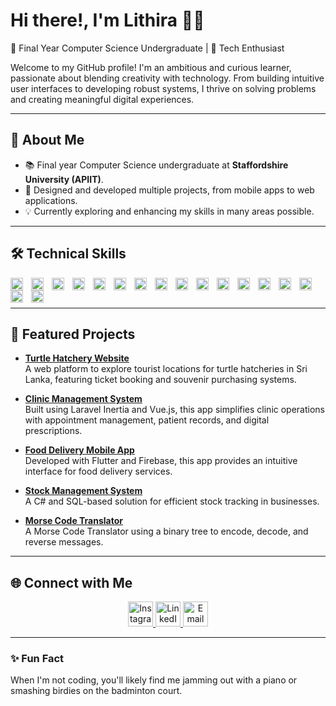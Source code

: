 # Hi there!, I'm Lithira 👨‍💻 

🌟 Final Year Computer Science Undergraduate | 🎨 Tech Enthusiast

Welcome to my GitHub profile! I'm an ambitious and curious learner, passionate about blending creativity with technology. From building intuitive user interfaces to developing robust systems, I thrive on solving problems and creating meaningful digital experiences.

---

## 🚀 About Me
- 📚 Final year Computer Science undergraduate at **Staffordshire University (APIIT)**.
- 🎨 Designed and developed multiple projects, from mobile apps to web applications.
- 💡 Currently exploring and enhancing my skills in many areas possible.

---

## 🛠️ Technical Skills
<img align="left" alt="Java" width="20px" style="padding-right:10px;" src="https://cdn.jsdelivr.net/gh/devicons/devicon/icons/java/java-original.svg"/>
<img align="left" alt="C#" width="20px" style="padding-right:10px;" src="https://cdn.jsdelivr.net/gh/devicons/devicon@latest/icons/csharp/csharp-original.svg"/>
<img align="left" alt="Git" width="20px" style="padding-right:10px;" src="https://cdn.jsdelivr.net/gh/devicons/devicon/icons/git/git-original.svg" />
<img align="left" alt="Linux" width="20px" style="padding-right:10px;" src="https://cdn.jsdelivr.net/gh/devicons/devicon/icons/linux/linux-original.svg" />
<img align="left" alt="HTML" width="20px" style="padding-right:10px;" src="https://cdn.jsdelivr.net/gh/devicons/devicon/icons/html5/html5-plain.svg" />
<img align="left" alt="CSS" width="20px" style="padding-right:10px;" src="https://cdn.jsdelivr.net/gh/devicons/devicon/icons/css3/css3-plain.svg" />
<img align="left" alt="JavaScript" width="20px" style="padding-right:10px;" src="https://cdn.jsdelivr.net/gh/devicons/devicon/icons/javascript/javascript-plain.svg" />
<img align="left" alt="React" width="20px" style="padding-right:10px;" src="https://cdn.jsdelivr.net/gh/devicons/devicon/icons/react/react-original.svg" />
<img align="left" alt="NodeJS" width="20px" style="padding-right:10px;" src="https://cdn.jsdelivr.net/gh/devicons/devicon/icons/nodejs/nodejs-original.svg" />
<img align="left" alt="Python" width="20px" style="padding-right:10px;" src="https://cdn.jsdelivr.net/gh/devicons/devicon/icons/python/python-plain.svg" />
<img align="left" alt="GitHub" width="20px" style="padding-right:10px;" src="https://cdn.jsdelivr.net/gh/devicons/devicon/icons/github/github-original.svg" />
<img align="left" alt="Flutter" width="20px" style="padding-right:10px;" src="https://cdn.jsdelivr.net/gh/devicons/devicon@latest/icons/flutter/flutter-original.svg" />
<img align="left" alt="Dart" width="20px" style="padding-right:10px;" src="https://cdn.jsdelivr.net/gh/devicons/devicon@latest/icons/dart/dart-original.svg" />
<img align="left" alt="Laravel" width="20px" style="padding-right:10px;" src="https://cdn.jsdelivr.net/gh/devicons/devicon@latest/icons/laravel/laravel-original.svg" />
<img align="left" alt="Cypress" width="20px" style="padding-right:10px;" src="https://cdn.jsdelivr.net/gh/devicons/devicon@latest/icons/cypressio/cypressio-original.svg" />
<img align="left" alt="Firebase" width="20px" style="padding-right:10px;" src="https://cdn.jsdelivr.net/gh/devicons/devicon@latest/icons/firebase/firebase-original.svg" />
<img align="left" alt="VueJS" width="20px" style="padding-right:10px;" src="https://cdn.jsdelivr.net/gh/devicons/devicon@latest/icons/vuejs/vuejs-original.svg" />

<br></br>

---

## 🌟 Featured Projects
- **[Turtle Hatchery Website](https://github.com/lithirasilva/WDOS2-github.io)**  
  A web platform to explore tourist locations for turtle hatcheries in Sri Lanka, featuring ticket booking and souvenir purchasing systems.

- **[Clinic Management System](https://github.com/lithirasilva/Solo-Med)**  
  Built using Laravel Inertia and Vue.js, this app simplifies clinic operations with appointment management, patient records, and digital prescriptions.

- **[Food Delivery Mobile App](https://github.com/lithirasilva/dishdash-cb0120203)**  
  Developed with Flutter and Firebase, this app provides an intuitive interface for food delivery services.

- **[Stock Management System](https://github.com/lithirasilva/Stockmngsys)**  
  A C# and SQL-based solution for efficient stock tracking in businesses.

- **[Morse Code Translator](https://github.com/lithirasilva/Morse-Code-Translator)**  
  A Morse Code Translator using a binary tree to encode, decode, and reverse messages.


---

## 🌐 Connect with Me
<p align="center">
  <a href="https://www.instagram.com/lithira.silva/" target="_blank" >
    <img src="https://upload.wikimedia.org/wikipedia/commons/thumb/9/95/Instagram_logo_2022.svg/1200px-Instagram_logo_2022.svg.png" alt="Instagram" width="40" style="border: none; outline: none;" />
  </a>
  <a href="https://www.linkedin.com/in/lithira-silva" target="_blank">
    <img src="https://cdn.jsdelivr.net/gh/devicons/devicon@latest/icons/linkedin/linkedin-original.svg" alt="LinkedIn" width="40" />
  </a>
  <a href="mailto:lithira.uthsara@gmail.com">
    <img src="https://img.icons8.com/color/452/gmail-new.png" alt="Email" width="40" style="border: none; outline: none;" />
  </a>
</p>





---

### ✨ Fun Fact
When I'm not coding, you'll likely find me jamming out with a piano or smashing birdies on the badminton court.
